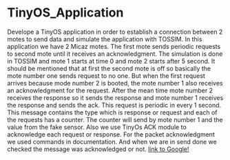 # TinyOS_Application
 Develope a TinyOS application in order to establish a connection between 2 motes to send data and simulate the application with TOSSIM.
 In this application we have 2 Micaz motes. The first mote sends periodic requests to second mote until it receives an acknowledgment. The simulation is done in TOSSIM and mote 1 starts at time 0 and mote 2 starts after 5 second. It should be mentioned that at first the second mote is off so basically the mote number one sends request to no one. But when the first request arrives because mode number 2 is booted, the mote number 1 also receives an acknowledgment for the request. After the mean time mote number 2 receives the response so it sends the response and mote number 1 receives the response and sends the ack. This request is periodic in every 1 second.
This message contains the type which is response or request and each of the requests has a counter. The counter will send by mote number 1 and the value from the fake sensor. Also we use TinyOs ACK module to acknowledge each request or response. For the packet acknowledgment we used commands in documentation. And when we are in send done we checked the message was acknowledged or not.
[link to Google!](http://google.com)
